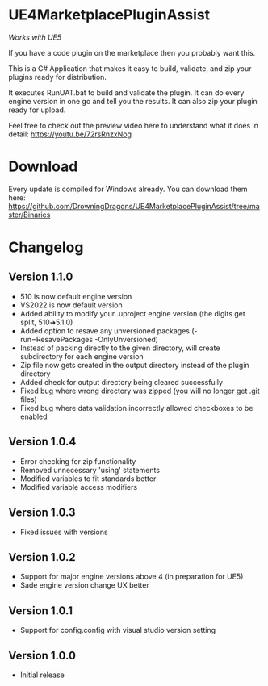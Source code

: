 # UE4MarketplacePluginAssist

*Works with UE5*

If you have a code plugin on the marketplace then you probably want this.

This is a C# Application that makes it easy to build, validate, and zip your plugins ready for distribution.

It executes RunUAT.bat to build and validate the plugin. It can do every engine version in one go and tell you the results. It can also zip your plugin ready for upload.

Feel free to check out the preview video here to understand what it does in detail: https://youtu.be/72rsRnzxNog

# Download
Every update is compiled for Windows already. You can download them here: https://github.com/DrowningDragons/UE4MarketplacePluginAssist/tree/master/Binaries

# Changelog

## Version 1.1.0
* 510 is now default engine version
* VS2022 is now default version
* Added ability to modify your .uproject engine version (the digits get split, 510➜5.1.0)
* Added option to resave any unversioned packages (-run=ResavePackages -OnlyUnversioned)
* Instead of packing directly to the given directory, will create subdirectory for each engine version
* Zip file now gets created in the output directory instead of the plugin directory
* Added check for output directory being cleared successfully
* Fixed bug where wrong directory was zipped (you will no longer get .git files)
* Fixed bug where data validation incorrectly allowed checkboxes to be enabled

## Version 1.0.4
* Error checking for zip functionality
* Removed unnecessary 'using' statements
* Modified variables to fit standards better
* Modified variable access modifiers

## Version 1.0.3
* Fixed issues with versions

## Version 1.0.2
* Support for major engine versions above 4 (in preparation for UE5)
* Sade engine version change UX better

## Version 1.0.1
* Support for config.config with visual studio version setting

## Version 1.0.0
* Initial release